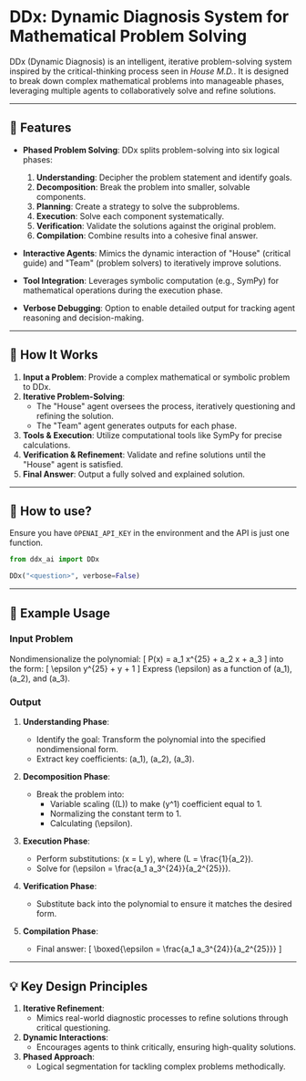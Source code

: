 # DDx: Dynamic Diagnosis System for Mathematical Problem Solving

DDx (Dynamic Diagnosis) is an intelligent, iterative problem-solving system inspired by the critical-thinking process seen in *House M.D.*. It is designed to break down complex mathematical problems into manageable phases, leveraging multiple agents to collaboratively solve and refine solutions.

---

## 🚀 Features

- **Phased Problem Solving**: DDx splits problem-solving into six logical phases:
  1. **Understanding**: Decipher the problem statement and identify goals.
  2. **Decomposition**: Break the problem into smaller, solvable components.
  3. **Planning**: Create a strategy to solve the subproblems.
  4. **Execution**: Solve each component systematically.
  5. **Verification**: Validate the solutions against the original problem.
  6. **Compilation**: Combine results into a cohesive final answer.

- **Interactive Agents**: Mimics the dynamic interaction of "House" (critical guide) and "Team" (problem solvers) to iteratively improve solutions.

- **Tool Integration**: Leverages symbolic computation (e.g., SymPy) for mathematical operations during the execution phase.

- **Verbose Debugging**: Option to enable detailed output for tracking agent reasoning and decision-making.

---

## 🧠 How It Works

1. **Input a Problem**: Provide a complex mathematical or symbolic problem to DDx.
2. **Iterative Problem-Solving**:
   - The "House" agent oversees the process, iteratively questioning and refining the solution.
   - The "Team" agent generates outputs for each phase.
3. **Tools & Execution**: Utilize computational tools like SymPy for precise calculations.
4. **Verification & Refinement**: Validate and refine solutions until the "House" agent is satisfied.
5. **Final Answer**: Output a fully solved and explained solution.

---

## 🔨 How to use?
Ensure you have `OPENAI_API_KEY` in the environment and the API is just one function.
```python
from ddx_ai import DDx

DDx("<question>", verbose=False)
```
---

## 📄 Example Usage

### Input Problem
Nondimensionalize the polynomial:
\[
P(x) = a_1 x^{25} + a_2 x + a_3
\]
into the form:
\[
\epsilon y^{25} + y + 1
\]
Express \(\epsilon\) as a function of \(a_1\), \(a_2\), and \(a_3\).

### Output
1. **Understanding Phase**:
   - Identify the goal: Transform the polynomial into the specified nondimensional form.
   - Extract key coefficients: \(a_1\), \(a_2\), \(a_3\).

2. **Decomposition Phase**:
   - Break the problem into:
     - Variable scaling (\(L\)) to make \(y^1\) coefficient equal to 1.
     - Normalizing the constant term to 1.
     - Calculating \(\epsilon\).

3. **Execution Phase**:
   - Perform substitutions: \(x = L y\), where \(L = \frac{1}{a_2}\).
   - Solve for \(\epsilon = \frac{a_1 a_3^{24}}{a_2^{25}}\).

4. **Verification Phase**:
   - Substitute back into the polynomial to ensure it matches the desired form.

5. **Compilation Phase**:
   - Final answer:
     \[
     \boxed{\epsilon = \frac{a_1 a_3^{24}}{a_2^{25}}}
     \]

---

## 💡 Key Design Principles

1. **Iterative Refinement**:
   - Mimics real-world diagnostic processes to refine solutions through critical questioning.
2. **Dynamic Interactions**:
   - Encourages agents to think critically, ensuring high-quality solutions.
3. **Phased Approach**:
   - Logical segmentation for tackling complex problems methodically.

